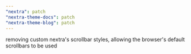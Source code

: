 ```yaml
---
"nextra": patch
"nextra-theme-docs": patch
"nextra-theme-blog": patch
---
```


removing custom nextra's scrollbar styles, allowing the browser's default scrollbars to be used
